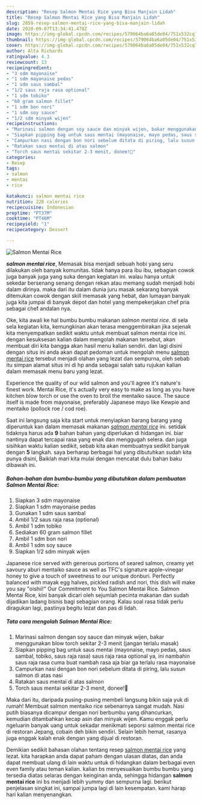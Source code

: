 ```yaml
---
description: "Resep Salmon Mentai Rice yang Bisa Manjain Lidah"
title: "Resep Salmon Mentai Rice yang Bisa Manjain Lidah"
slug: 2859-resep-salmon-mentai-rice-yang-bisa-manjain-lidah
date: 2020-09-07T13:34:41.478Z
image: https://img-global.cpcdn.com/recipes/579064ba6a05de04/751x532cq70/salmon-mentai-rice-foto-resep-utama.jpg
thumbnail: https://img-global.cpcdn.com/recipes/579064ba6a05de04/751x532cq70/salmon-mentai-rice-foto-resep-utama.jpg
cover: https://img-global.cpcdn.com/recipes/579064ba6a05de04/751x532cq70/salmon-mentai-rice-foto-resep-utama.jpg
author: Alta Richards
ratingvalue: 4.3
reviewcount: 13
recipeingredient:
- "3 sdm mayonaise"
- "1 sdm mayonaise pedas"
- "1 sdm saus sambal"
- "1/2 saus raja rasa optional"
- "1 sdm tobiko"
- "60 gram salmon fillet"
- "1 sdm bon nori"
- "1 sdm soy sauce"
- "1/2 sdm minyak wijen"
recipeinstructions:
- "Marinasi salmon dengan soy sauce dan minyak wijen, bakar menggunakan blow torch sekitar 2-3 menit (jangan terlalu masak)"
- "Siapkan pipping bag untuk saus mentai (mayonaise, mayo pedas, saus sambal, tobiko, saus raja rasa) saus raja rasa optional ya, ini nambahin saus raja rasa cuma buat nambah rasa aja biar ga terlalu rasa mayonaise"
- "Campurkan nasi dengan bon nori sebelum ditata di piring, lalu susun salmon di atas nasi"
- "Ratakan saus mentai di atas salmon"
- "Torch saus mentai sekitar 2-3 menit, donee!🥰"
categories:
- Resep
tags:
- salmon
- mentai
- rice

katakunci: salmon mentai rice 
nutrition: 228 calories
recipecuisine: Indonesian
preptime: "PT37M"
cooktime: "PT46M"
recipeyield: "1"
recipecategory: Dessert

---
```



![Salmon Mentai Rice](https://img-global.cpcdn.com/recipes/579064ba6a05de04/751x532cq70/salmon-mentai-rice-foto-resep-utama.jpg)

<b><i>salmon mentai rice</i></b>, Memasak bisa menjadi sebuah hobi yang seru dilakukan oleh banyak komunitas. tidak hanya para ibu ibu, sebagian cowok juga banyak juga yang suka dengan kegiatan ini. walau hanya untuk sekedar bersenang senang dengan rekan atau memang sudah menjadi hobi dalam dirinya. maka dari itu dalam dunia juru masak sekarang banyak ditemukan cowok dengan skill memasak yang hebat, dan lumayan banyak juga kita jumpai di banyak depot dan hotel yang mempekerjakan chef pria sebagai chef andalan nya.

Oke, kita awali ke hal bumbu bumbu makanan <i>salmon mentai rice</i>. di sela sela kegiatan kita, kemungkinan akan terasa menggembirakan jika sejenak kita menyempatkan sedikit waktu untuk membuat salmon mentai rice ini. dengan kesuksesan kalian dalam mengolah makanan tersebut, akan membuat diri kita bangga akan hasil menu kalian sendiri. dan lagi disini dengan situs ini anda akan dapat pedoman untuk mengolah menu <u>salmon mentai rice</u> tersebut menjadi olahan yang lezat dan sempurna, oleh sebab itu simpan alamat situs ini di hp anda sebagai salah satu rujukan kalian dalam memasak menu baru yang lezat.

Experience the quality of our wild salmon and you&#39;ll agree it&#39;s nature&#39;s finest work. Mentai Rice, it&#39;s actually very easy to make as long as you have kitchen blow torch or use the oven to broil the mentaiko sauce. The sauce itself is made from mayonaise, preferably Japanese mayo like Kewpie and mentaiko (pollock roe / cod roe).


Saat ini langsung saja kita start untuk menyiapkan barang barang yang diperuntuk kan dalam memasak makanan <u><i>salmon mentai rice</i></u> ini. setidak tidaknya harus ada <b>9</b> bahan bahan yang diperlukan di hidangan ini. biar nantinya dapat tercapai rasa yang enak dan menggugah selera. dan juga sisihkan waktu kalian sedikit, sebab kita akan membuatnya sedikit banyak dengan <b>5</b> langkah. saya berharap berbagai hal yang dibutuhkan sudah kita punya disini, Baiklah mari kita mulai dengan mencatat dulu bahan baku dibawah ini.

<!--inarticleads1-->

##### Bahan-bahan dan bumbu-bumbu yang dibutuhkan dalam pembuatan Salmon Mentai Rice:

1. Siapkan 3 sdm mayonaise
1. Siapkan 1 sdm mayonaise pedas
1. Gunakan 1 sdm saus sambal
1. Ambil 1/2 saus raja rasa (optional)
1. Ambil 1 sdm tobiko
1. Sediakan 60 gram salmon fillet
1. Ambil 1 sdm bon nori
1. Ambil 1 sdm soy sauce
1. Siapkan 1/2 sdm minyak wijen


Japanese rice served with generous portions of seared salmon, creamy yet savoury aburi mentaiko sauce as well as TFC&#39;s signature apple-vinegar honey to give a touch of sweetness to our unique donburi. Perfectly balanced with mayak egg halves, pickled radish and nori, this dish will make you say &#34;oishii!&#34; Our Commitment to You Salmon Mentai Rice. Salmon Mentai Rice, kini banyak dicari oleh sejumlah pecinta makanan dan sudah dijadikan ladang bisnis bagi sebagian orang. Kalau soal rasa tidak perlu diragukan lagi, pastinya begitu lezat dan pas di lidah. 

<!--inarticleads2-->

##### Tata cara mengolah Salmon Mentai Rice:

1. Marinasi salmon dengan soy sauce dan minyak wijen, bakar menggunakan blow torch sekitar 2-3 menit (jangan terlalu masak)
1. Siapkan pipping bag untuk saus mentai (mayonaise, mayo pedas, saus sambal, tobiko, saus raja rasa) saus raja rasa optional ya, ini nambahin saus raja rasa cuma buat nambah rasa aja biar ga terlalu rasa mayonaise
1. Campurkan nasi dengan bon nori sebelum ditata di piring, lalu susun salmon di atas nasi
1. Ratakan saus mentai di atas salmon
1. Torch saus mentai sekitar 2-3 menit, donee!🥰


Maka dari itu, daripada pusing-pusing membeli langsung bikin saja yuk di rumah! Membuat salmon mentaiko rice sebenarnya sangat mudah. Nasi putih biasanya dicampur dengan nori berbumbu yang dihancurkan, kemudian ditambahkan kecap asin dan minyak wijen. Kamu enggak perlu ngeluarin banyak uang untuk sekadar menikmati seporsi salmon mentai rice di restoran Jepang, cobain deh bikin sendiri. Selain lebih hemat, rasanya juga enggak kalah enak dengan yang dijual di restoran. 

Demikian sedikit bahasan olahan tentang resep <u>salmon mentai rice</u> yang lezat. kita harapkan anda dapat paham dengan ulasan diatas, dan anda dapat membuat ulang di lain waktu untuk di hidangkan dalam berbagai even even family atau teman kalian. kalian bs menyesuaikan bumbu bumbu yang tersedia diatas selaras dengan keinginan anda, sehingga hidangan <b>salmon mentai rice</b> ini bs menjadi lebih yummy dan sempurna lagi. berikut penjelasan singkat ini, sampai jumpa lagi di lain kesempatan. kami harap hari kalian menyenangkan.
